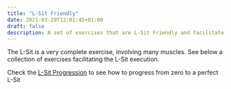 ```yaml
---
title: "L-Sit Friendly"
date: 2021-03-29T12:01:45+01:00
draft: false
description: A set of exercises that are L-Sit Friendly and facilitate the L-Sit preparation and progression. Includes tips, instructions, video demos and related exercises
---
```

The L-Sit is a very complete exercise, involving many muscles. See below a collection of exercises facilitating the L-Sit execution.

Check the [L-Sit Progression](/progressions/floor-l-sit-progression/) to see
how to progress from zero to a perfect L-Sit

<!-- a line
See below {{< num_collection "collection" "Pull-up friendly" "actual" >}} out of
{{< num_collection "collection" "Pull-up friendly" "planned" >}} planned exercises for this collection
-->

